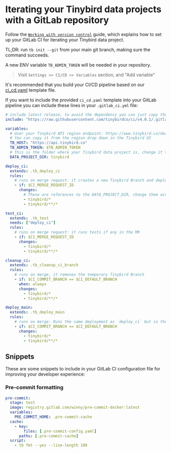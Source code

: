 # Iterating your Tinybird data projects with a GitLab repository

Follow the [`Working with version control`](https://www.tinybird.co/docs/production/working-with-version-control) guide, which explains how to set up your GitLab CI for iterating your Tinybird data project.

TL;DR: run `tb init --git` from your main git branch, making sure the command succeeds.

A new ENV variable `TB_ADMIN_TOKEN` will be needed in your repository.

> Visit `Settings >> CI/CD >> Variables` section, and "Add variable" 

It's recommended that you build your CI/CD pipeline based on our [ci_cd.yaml](https://github.com/tinybirdco/ci/blob/main/.gitlab/ci_cd.yml) template file.

If you want to include the provided `ci_cd.yaml` template into your GitLab pipeline you can include these lines in your `.gitlab_ci.yml` file:

```yml
# include latest release, to avoid the dependency you can just copy the jobs and paste them into your GitLab pipeline, it's just tinybird-cli commands and shell script
include: "https://raw.githubusercontent.com/tinybirdco/ci/v4.0.1/.gitlab/ci_cd.yaml"

variables:
  # User your Tinybird API region endpoint: https://www.tinybird.co/docs/api-reference/overview#regions-and-endpoints
  # You can copy it from the region drop down in the Tinybird UI
  TB_HOST: "https://api.tinybird.co"
  TB_ADMIN_TOKEN: $TB_ADMIN_TOKEN
  # this is the folder where your Tinybird data project is, change it to your folder. If it's in the root just use '.'
  DATA_PROJECT_DIR: tinybird

deploy_ci:
  extends: .tb_deploy_ci
  rules:
    # runs on merge request: it creates a new Tinybird Branch and deploy changed Datafiles (obtained with a git diff)
    - if: $CI_MERGE_REQUEST_ID
      changes:
        # These are references to the DATA_PROJECT_DIR, change them accordingly
        - tinybird/*
        - tinybird/**/*

test_ci:
  extends: .tb_test
  needs: ["deploy_ci"]
  rules:
    # runs on merge request: it runs tests if any in the MR
    - if: $CI_MERGE_REQUEST_ID
      changes:
        - tinybird/*
        - tinybird/**/*

cleanup_ci:
  extends: .tb_cleanup_ci_branch
  rules:
    # runs on merge, it removes the temporary Tinybird Branch
    - if: $CI_COMMIT_BRANCH == $CI_DEFAULT_BRANCH
      when: always
      changes:
        - tinybird/*
        - tinybird/**/*

deploy_main:
  extends: .tb_deploy_main
  rules:
    # runs on merge: Runs the same deployment as `deploy_ci` but in the main Workspace instead of a Tinybird Branch
    - if: $CI_COMMIT_BRANCH == $CI_DEFAULT_BRANCH
      changes:
        - tinybird/*
        - tinybird/**/*
```


## Snippets

These are some snippets to include in your GitLab CI configuration file for improving your developer experience:

### Pre-commit formatting

```yml
pre-commit:
  stage: test
  image: registry.gitlab.com/winny/pre-commit-docker:latest
  variables:
    PRE_COMMIT_HOME: .pre-commit-cache
  cache:
    - key:
        files: [.pre-commit-config.yaml]
      paths: [.pre-commit-cache]
  script:
    - tb fmt --yes --line-length 100
```

